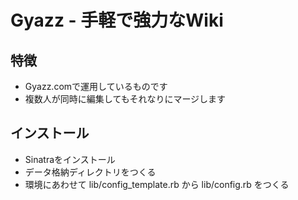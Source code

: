 # Gyazz - 手軽で強力なWiki

## 特徴

* Gyazz.comで運用しているものです
* 複数人が同時に編集してもそれなりにマージします

## インストール

* Sinatraをインストール
* データ格納ディレクトリをつくる
* 環境にあわせて lib/config_template.rb から lib/config.rb をつくる
